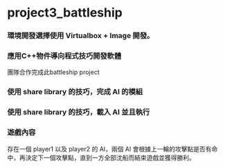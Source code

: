 # project3_battleship
### 環境開發選擇使用 Virtualbox + Image 開發。

### 應用C++物件導向程式技巧開發軟體                                                                                                                 
團隊合作完成此battleship project                                                                                                                       
### 使用 share library 的技巧，完成 AI 的模組                                                                                                                
### 使用 share library 的技巧，載入 AI 並且執行                                                                                                   
### 遊戲內容

存在一個 player1 以及 player2 的 AI，兩個 AI 會根據上一輪的攻擊點是否有命中，再決定下一個攻擊點，直到一方全部沈船而結束遊戲並獲得勝利。


